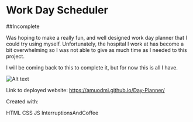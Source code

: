 # Work Day Scheduler 

##Incomplete

Was hoping to make a really fun, and well designed work day planner that I could try using myself.  Unfortunately,
the hospital I work at has become a bit overwhelming so I was not able to give as much time as I needed to this project. 

I will be coming back to this to complete it, but for now this is all I have. 

![Alt text](./assets/image/screenshot0616.jpg?raw=true "Optional Title")

Link to deployed website: 
https://amuodmi.github.io/Day-Planner/

Created with:

HTML
CSS 
JS 
InterruptionsAndCoffee
